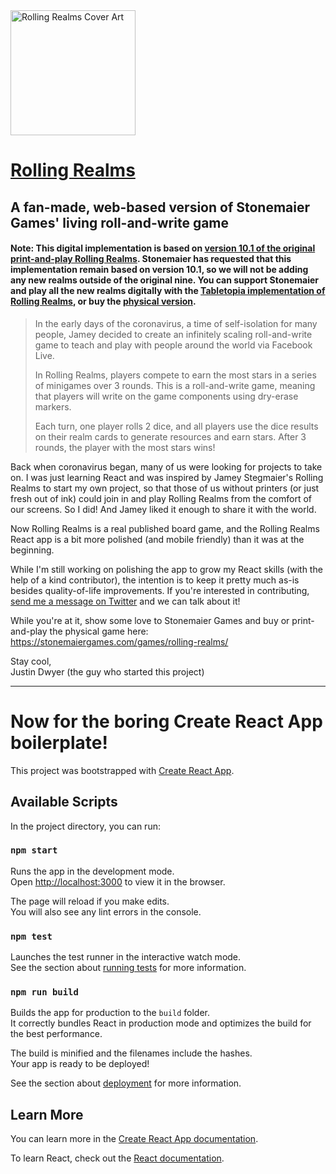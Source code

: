 <img src="/public/images/rolling-realms-cover.jpg" alt="Rolling Realms Cover Art" width="200"/>

# [Rolling Realms](https://rolling-realms.netlify.app/)

## A fan-made, web-based version of Stonemaier Games' living roll-and-write game

#### Note: This digital implementation is based on [version 10.1 of the original print-and-play Rolling Realms](https://www.dropbox.com/sh/kj5tunjjx1xfhn5/AACc63pMv-erHHfN69_xM2nAa?dl=0&preview=Rolling+Realms+v10.1.pdf). Stonemaier has requested that this implementation remain based on version 10.1, so we will not be adding any new realms outside of the original nine. You can support Stonemaier and play all the new realms digitally with the [Tabletopia implementation of Rolling Realms](https://tabletopia.com/games/rolling-realms), or buy the [physical version](https://stonemaiergames.com/games/rolling-realms/).

> In the early days of the coronavirus, a time of self-isolation for many people, Jamey decided to create an infinitely scaling roll-and-write game to teach and play with people around the world via Facebook Live.
>
> In Rolling Realms, players compete to earn the most stars in a series of minigames over 3 rounds. This is a roll-and-write game, meaning that players will write on the game components using dry-erase markers.
>
> Each turn, one player rolls 2 dice, and all players use the dice results on their realm cards to generate resources and earn stars. After 3 rounds, the player with the most stars wins!

Back when coronavirus began, many of us were looking for projects to take on. I was just learning React and was inspired by Jamey Stegmaier's Rolling Realms to start my own project, so that those of us without printers (or just fresh out of ink) could join in and play Rolling Realms from the comfort of our screens. So I did! And Jamey liked it enough to share it with the world.

Now Rolling Realms is a real published board game, and the Rolling Realms React app is a bit more polished (and mobile friendly) than it was at the beginning.

While I'm still working on polishing the app to grow my React skills (with the help of a kind contributor), the intention is to keep it pretty much as-is besides quality-of-life improvements. If you're interested in contributing, [send me a message on Twitter](https://twitter.com/Jwzdyn) and we can talk about it!

While you're at it, show some love to Stonemaier Games and buy or print-and-play the physical game here: https://stonemaiergames.com/games/rolling-realms/

Stay cool,<br />
Justin Dwyer (the guy who started this project)

---

# Now for the boring Create React App boilerplate!

This project was bootstrapped with [Create React App](https://github.com/facebook/create-react-app).

## Available Scripts

In the project directory, you can run:

### `npm start`

Runs the app in the development mode.<br />
Open [http://localhost:3000](http://localhost:3000) to view it in the browser.

The page will reload if you make edits.<br />
You will also see any lint errors in the console.

### `npm test`

Launches the test runner in the interactive watch mode.<br />
See the section about [running tests](https://facebook.github.io/create-react-app/docs/running-tests) for more information.

### `npm run build`

Builds the app for production to the `build` folder.<br />
It correctly bundles React in production mode and optimizes the build for the best performance.

The build is minified and the filenames include the hashes.<br />
Your app is ready to be deployed!

See the section about [deployment](https://facebook.github.io/create-react-app/docs/deployment) for more information.

## Learn More

You can learn more in the [Create React App documentation](https://facebook.github.io/create-react-app/docs/getting-started).

To learn React, check out the [React documentation](https://reactjs.org/).
